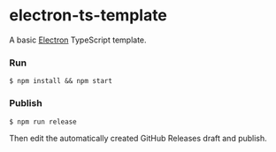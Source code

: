 # electron-ts-template

A basic [Electron](https://electronjs.org) TypeScript template.

### Run

```
$ npm install && npm start
```

### Publish

```
$ npm run release
```

Then edit the automatically created GitHub Releases draft and publish.
